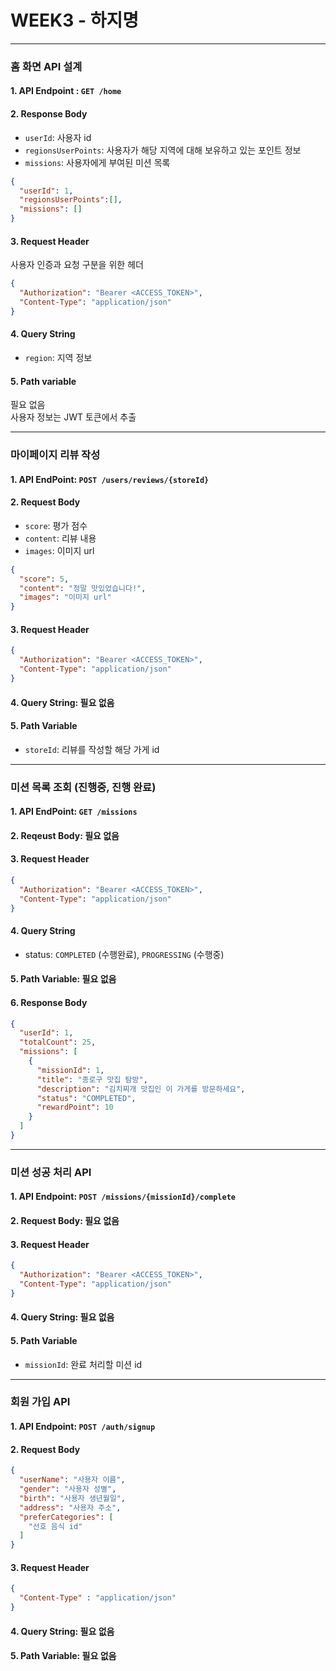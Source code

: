 # WEEK3 - 하지명

---

### 홈 화면 API 설계 
#### 1. API Endpoint : `GET /home`
#### 2. Response Body
- `userId`: 사용자 id
- `regionsUserPoints`: 사용자가 해당 지역에 대해 보유하고 있는 포인트 정보
- `missions`: 사용자에게 부여된 미션 목록
```json
{
  "userId": 1,
  "regionsUserPoints":[],
  "missions": []
}
```
#### 3. Request Header
사용자 인증과 요청 구분을 위한 헤더
```json
{
  "Authorization": "Bearer <ACCESS_TOKEN>",
  "Content-Type": "application/json"
}
```
#### 4. Query String
- `region`: 지역 정보
#### 5. Path variable
필요 없음 </br>
사용자 정보는 JWT 토큰에서 추출 </br>

---
### 마이페이지 리뷰 작성  
#### 1. API EndPoint: `POST /users/reviews/{storeId}`
#### 2. Request Body
- `score`: 평가 점수
- `content`: 리뷰 내용
- `images`: 이미지 url
```json
{
  "score": 5,
  "content": "정말 맛있었습니다!",
  "images": "이미지 url"
}
```
#### 3. Request Header
```json
{
  "Authorization": "Bearer <ACCESS_TOKEN>",
  "Content-Type": "application/json"
}
```
#### 4. Query String: 필요 없음
#### 5. Path Variable
- `storeId`: 리뷰를 작성할 해당 가게 id

---
### 미션 목록 조회 (진행중, 진행 완료) 
#### 1. API EndPoint: `GET /missions`
#### 2. Reqeust Body: 필요 없음
#### 3. Request Header
```json
{
  "Authorization": "Bearer <ACCESS_TOKEN>",
  "Content-Type": "application/json"
}
```
#### 4. Query String
- status: `COMPLETED` (수행완료), `PROGRESSING` (수행중)
#### 5. Path Variable: 필요 없음
#### 6. Response Body
```json
{
  "userId": 1,
  "totalCount": 25,
  "missions": [
    {
      "missionId": 1,
      "title": "종로구 맛집 탐방",
      "description": "김치찌개 맛집인 이 가게를 방문하세요",
      "status": "COMPLETED",
      "rewardPoint": 10
    }
  ]
}
```
---
### 미션 성공 처리 API
#### 1. API Endpoint: `POST /missions/{missionId}/complete`
#### 2. Request Body: 필요 없음
#### 3. Request Header
```json
{
  "Authorization": "Bearer <ACCESS_TOKEN>",
  "Content-Type": "application/json"
}
```
#### 4. Query String: 필요 없음
#### 5. Path Variable
- `missionId`: 완료 처리할 미션 id


---
### 회원 가입 API
#### 1. API Endpoint: `POST /auth/signup`
#### 2. Request Body
```json
{
  "userName": "사용자 이름",
  "gender": "사용자 성별",
  "birth": "사용자 생년월일",
  "address": "사용자 주소",
  "preferCategories": [
    "선호 음식 id"
  ]
}
```
#### 3. Request Header
```json
{
  "Content-Type" : "application/json"
}
```
#### 4. Query String: 필요 없음
#### 5. Path Variable: 필요 없음

